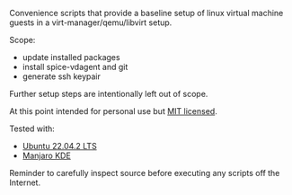 Convenience scripts that provide a baseline setup of linux virtual machine guests
in a virt-manager/qemu/libvirt setup.

Scope:

* update installed packages
* install spice-vdagent and git
* generate ssh keypair

Further setup steps are intentionally left out of scope.

At this point intended for personal use but [MIT licensed](LICENSE).

Tested with:
* [Ubuntu 22.04.2 LTS](https://ubuntu.com/download/desktop/thank-you?version=22.04.2&architecture=amd64)
* [Manjaro KDE](https://download.manjaro.org/kde/22.0.5/manjaro-kde-22.0.5-minimal-230316-linux61.iso)

Reminder to carefully inspect source before executing any scripts off the Internet.